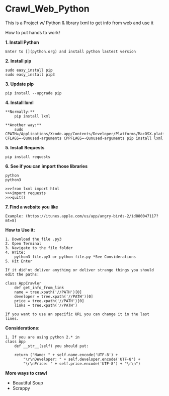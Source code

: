 # Crawl_Web_Python
This is a Project w/ Python &amp; library lxml to get info from web and use it

How to put hands to work!

**1. Install Python**

	Enter to [](python.org) and install python lastest version

**2. Install pip**

	sudo easy_install pip
	sudo easy_install pip3

**3. Update pip**
	
	pip install --upgrade pip

**4. Install lxml**

	**Normally:**
		pip install lxml

	**Another way:**
		sudo CPATH=/Applications/Xcode.app/Contents/Developer/Platforms/MacOSX.platform/Developer/SDKs/MacOSX10.9.sdk/usr/include/libxml2 CFLAGS=-Qunused-arguments CPPFLAGS=-Qunused-arguments pip install lxml

**5. Install Requests**

	pip install requests

**6. See if you can import those libraries**

	python
	python3

	>>>from lxml import html
	>>>import requests
	>>>quit()

**7. Find a website you like**

	Example: (https://itunes.apple.com/us/app/angry-birds-2/id880047117?mt=8)


**How to Use it:**

	1. Download the file .py3
	2. Open Terminal
	3. Navigate to the file folder
	4. Write:
		python3 file.py3 or python file.py *See Considerations
	5. Hit Enter

	If it did'nt deliver anything or deliver strange things you should edit the paths:

	class AppCrawler
		def get_info_from_link
		name = tree.xpath('//PATH')[0]
		developer = tree.xpath('//PATH')[0]
		price = tree.xpath('//PATH')[0]
		links = tree.xpath('//PATH')

	If you want to use an specific URL you can change it in the last lines.

	

**Considerations:**

	1. If you are using python 2.* in 
	class App 
		def __str__(self) you should put:

		return ("Name: " + self.name.encode('UTF-8') + 
        	"\r\nDeveloper: " + self.developer.encode('UTF-8') + 
        	"\r\nPrice: " + self.price.encode('UTF-8') + "\r\n")


**More ways to crawl**

- Beautiful Soup 
- Scrappy



	